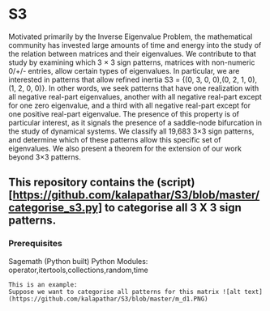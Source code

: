 # S3


Motivated primarily by the Inverse Eigenvalue Problem, the mathematical community
has invested large amounts of time and energy into the study of the relation
between matrices and their eigenvalues. We contribute to that study by
examining which 3 × 3 sign patterns, matrices with non-numeric 0/+/- entries,
allow certain types of eigenvalues. In particular, we are interested in patterns
that allow refined inertia S3 = {(0, 3, 0, 0),(0, 2, 1, 0),(1, 2, 0, 0)}. In other words,
we seek patterns that have one realization with all negative real-part eigenvalues,
another with all negative real-part except for one zero eigenvalue, and a
third with all negative real-part except for one positive real-part eigenvalue. The
presence of this property is of particular interest, as it signals the presence of a
saddle-node bifurcation in the study of dynamical systems. We classify all 19,683
3×3 sign patterns, and determine which of these patterns allow this specific set of
eigenvalues. We also present a theorem for the extension of our work beyond 3×3
patterns.


## This repository contains the (script) [https://github.com/kalapathar/S3/blob/master/categorise_s3.py] to categorise all 3 X 3 sign patterns. 


### Prerequisites
Sagemath (Python built)
Python Modules: operator,itertools,collections,random,time


```
This is an example:
Suppose we want to categorise all patterns for this matrix ![alt text](https://github.com/kalapathar/S3/blob/master/m_d1.PNG)

```